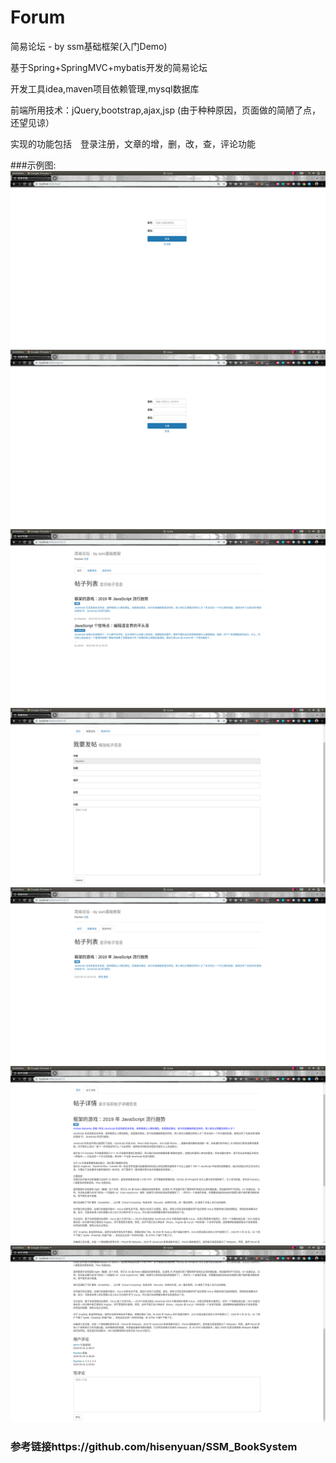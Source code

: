 # Forum
简易论坛 - by ssm基础框架(入门Demo)

基于Spring+SpringMVC+mybatis开发的简易论坛

开发工具idea,maven项目依赖管理,mysql数据库

前端所用技术：jQuery,bootstrap,ajax,jsp
(由于种种原因，页面做的简陋了点，还望见谅）

实现的功能包括　登录注册，文章的增，删，改，查，评论功能

###示例图:
![avatar](https://github.com/RayAidas/Forum/blob/master/picture/Screenshot%20from%202019-05-19%2012-41-24.png)
![avatar](https://github.com/RayAidas/Forum/blob/master/picture/Screenshot%20from%202019-05-19%2012-41-28.png)
![avatar](https://github.com/RayAidas/Forum/blob/master/picture/Screenshot%20from%202019-05-19%2012-40-11.png)
![avatar](https://github.com/RayAidas/Forum/blob/master/picture/Screenshot%20from%202019-05-19%2012-40-20.png)
![avatar](https://github.com/RayAidas/Forum/blob/master/picture/Screenshot%20from%202019-05-19%2012-40-30.png)
![avatar](https://github.com/RayAidas/Forum/blob/master/picture/Screenshot%20from%202019-05-19%2012-40-44.png)
![avatar](https://github.com/RayAidas/Forum/blob/master/picture/Screenshot%20from%202019-05-19%2012-40-49.png)

### 参考链接https://github.com/hisenyuan/SSM_BookSystem
